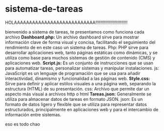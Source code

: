 # sistema-de-tareas
HOLAAAAAAAAAAAAAAAAAAAAAAAAAAA!!!!!!!!!!!!!!!!!!!!!!!!!!

bienvenido a sistema de tareas, te presentamos como funciona cada archivo
**Dashboard.php:** Un archivo dashboard sirve para mostrar información clave de forma visual y concisa, facilitando el seguimiento del rendimiento de en este caso un sistema de tareas.
  Php: PHP sirve para desarrollar aplicaciones web, tanto páginas estáticas como dinámicas, y se utiliza como base para muchos sistemas de gestión de contenido (CMS) y aplicaciones web.
**Script.js:** Es un conjunto de instrucciones que se usan para automatizar tareas, personalizar sistemas y manipular instalaciones.
  js: JavaScript es un lenguaje de programación que se usa para añadir interactividad, dinamismo y funcionalidad a las páginas web.
**Style.css:** Sirve para definir y aplicar estilos visuales a una página web, separando la estructura (HTML) de su presentación.
  css: Archivo que permite dar un aspecto más visual a archivos http o html
**Tareas.json:** Generalmente se utiliza para almacenar datos de tareas en formato JSON.
 json: Es un formato de datos ligero y flexible que se utiliza para representar datos estructurados, principalmente en aplicaciones web y para el intercambio de información entre sistemas.

 eso es todo chao
 
